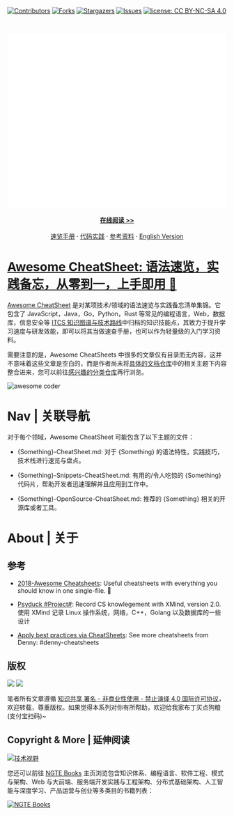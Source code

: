 [![Contributors][contributors-shield]][contributors-url]
[![Forks][forks-shield]][forks-url]
[![Stargazers][stars-shield]][stars-url]
[![Issues][issues-shield]][issues-url]
[![license: CC BY-NC-SA 4.0](https://img.shields.io/badge/license-CC%20BY--NC--SA%204.0-lightgrey.svg)][license-url]

<!-- PROJECT LOGO -->
<br />
<p align="center">
  <a href="https://github.com/wx-chevalier/Awesome-CheatSheets">
    <img src="header.svg" alt="Logo" style="width: 100vw;height: 400px" />
  </a>

  <p align="center">
    <a href="https://wx-chevalier.github.io/Awesome-CheatSheets"><strong>在线阅读 >> </strong></a>
    <br />
    <br />
    <a href="https://github.com/wx-chevalier/Awesome-CheatSheets">速览手册</a>
    ·
    <a href="https://github.com/wx-chevalier">代码实践</a>
    ·
       <a href="https://github.com/wx-chevalier/Awesome-Lists">参考资料</a>
    ·
    <a href="./README.en.md">English Version</a>

  </p>
</p>

<!-- ABOUT THE PROJECT -->

# [Awesome CheatSheet: 语法速览，实践备忘，从零到一，上手即用 🚀](https://github.com/wx-chevalier/Awesome-CheatSheets)

[Awesome CheatSheet](https://github.com/wx-chevalier/Awesome-CheatSheets) 是对某项技术/领域的语法速览与实践备忘清单集锦。它包含了 JavaScript，Java，Go，Python，Rust 等常见的编程语言，Web，数据库，信息安全等 [ITCS 知识图谱与技术路线](https://wx-chevalier.github.io/home/#/perspective)中归档的知识技能点，其致力于提升学习速度与研发效能，即可以将其当做速查手册，也可以作为轻量级的入门学习资料。

需要注意的是，Awesome CheatSheets 中很多的文章仅有目录而无内容，这并不意味着这些文章是空白的，而是作者尚未将[具体的文档仓库](https://github.com/topics/wx-doc)中的相关主题下内容整合进来，您可以前往[感兴趣的分类仓库](https://github.com/topics/wx-doc)再行浏览。

![awesome coder](https://user-images.githubusercontent.com/5803001/43364904-59f5bda6-9356-11e8-9ab3-ae073d08bb9e.png)

# Nav | 关联导航

对于每个领域，Awesome CheatSheet 可能包含了以下主题的文件：

- {Something}-CheatSheet.md: 对于 {Something} 的语法特性，实践技巧，技术栈进行速览与盘点。

- {Something}-Snippets-CheatSheet.md: 有用的/令人吃惊的 {Something} 代码片，帮助开发者迅速理解并且应用到工作中。

- {Something}-OpenSource-CheatSheet.md: 推荐的 {Something} 相关的开源库或者工具。

# About | 关于

## 参考

- [2018-Awesome Cheatsheets](https://github.com/LeCoupa/awesome-cheatsheets): Useful cheatsheets with everything you should know in one single-file. 🚀

- [Psyduck #Project#](https://github.com/SmartKeyerror/Psyduck): Record CS knowlegement with XMind, version 2.0. 使用 XMind 记录 Linux 操作系统，网络，C++，Golang 以及数据库的一些设计

- [Apply best practices via CheatSheets](https://github.com/dennyzhang/cheatsheet.dennyzhang.com): See more cheatsheets from Denny: #denny-cheatsheets

## 版权

![](https://parg.co/bDY) ![](https://parg.co/bDm)

笔者所有文章遵循 [知识共享 署名 - 非商业性使用 - 禁止演绎 4.0 国际许可协议](https://creativecommons.org/licenses/by-nc-nd/4.0/deed.zh)，欢迎转载，尊重版权。如果觉得本系列对你有所帮助，欢迎给我家布丁买点狗粮(支付宝扫码)~

[](https://github.com/wx-chevalier)

## Copyright & More | 延伸阅读

[![技术视野](https://s3.ax1x.com/2021/02/21/yTSKdH.png)](https://github.com/wx-chevalier/Awesome-MindMaps)

您还可以前往 [NGTE Books](https://wx-chevalier.github.io/books/) 主页浏览包含知识体系、编程语言、软件工程、模式与架构、Web 与大前端、服务端开发实践与工程架构、分布式基础架构、人工智能与深度学习、产品运营与创业等多类目的书籍列表：

[![NGTE Books](https://s2.ax1x.com/2020/01/18/19uXtI.png)](https://wx-chevalier.github.io/books/)

<!-- MARKDOWN LINKS & IMAGES -->
<!-- https://www.markdownguide.org/basic-syntax/#reference-style-links -->

[contributors-shield]: https://img.shields.io/github/contributors/wx-chevalier/Awesome-CheatSheets.svg?style=flat-square
[contributors-url]: https://github.com/wx-chevalier/Awesome-CheatSheets/graphs/contributors
[forks-shield]: https://img.shields.io/github/forks/wx-chevalier/Awesome-CheatSheets.svg?style=flat-square
[forks-url]: https://github.com/wx-chevalier/Awesome-CheatSheets/network/members
[stars-shield]: https://img.shields.io/github/stars/wx-chevalier/Awesome-CheatSheets.svg?style=flat-square
[stars-url]: https://github.com/wx-chevalier/Awesome-CheatSheets/stargazers
[issues-shield]: https://img.shields.io/github/issues/wx-chevalier/Awesome-CheatSheets.svg?style=flat-square
[issues-url]: https://github.com/wx-chevalier/Awesome-CheatSheets/issues
[license-shield]: https://img.shields.io/github/license/wx-chevalier/Awesome-CheatSheets.svg?style=flat-square
[license-url]: https://github.com/wx-chevalier/Awesome-CheatSheets/blob/master/LICENSE.txt
